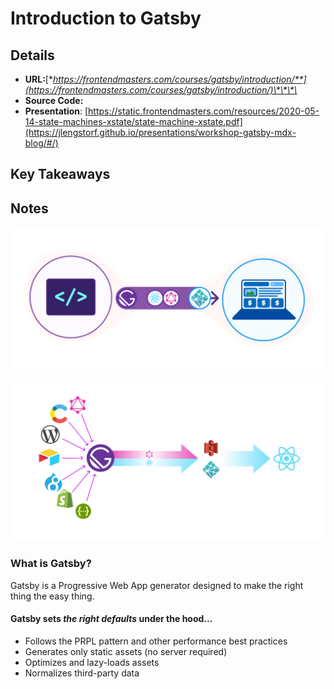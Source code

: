 # Introduction to Gatsby

## Details

* **URL:**[**https://frontendmasters.com/courses/gatsby/introduction/**](https://frontendmasters.com/courses/gatsby/introduction/)\*\*\*\*
* **Source Code:** 
* **Presentation**: [https://static.frontendmasters.com/resources/2020-05-14-state-machines-xstate/state-machine-xstate.pdf](https://jlengstorf.github.io/presentations/workshop-gatsby-mdx-blog/#/)



## Key Takeaways









## Notes

![](../../.gitbook/assets/image%20%28291%29.png)

![](../../.gitbook/assets/image%20%28290%29.png)

### What is Gatsby?

Gatsby is a Progressive Web App generator designed to make the right thing the easy thing.

#### Gatsby sets _the right defaults_ under the hood...

* Follows the PRPL pattern and other performance best practices
* Generates only static assets \(no server required\)
* Optimizes and lazy-loads assets
* Normalizes third-party data




